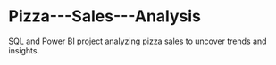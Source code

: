 # Pizza---Sales---Analysis
SQL and Power BI project analyzing pizza sales to uncover trends and insights.

